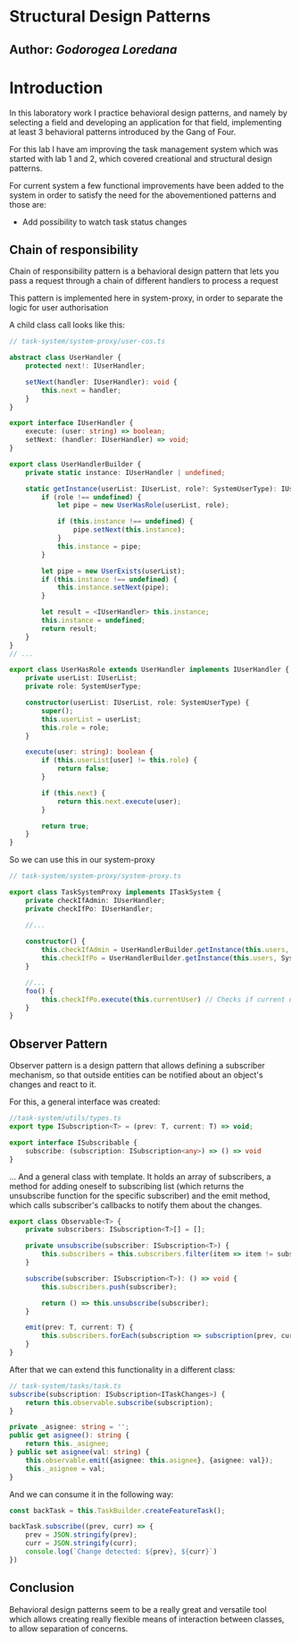 # Structural Design Patterns
## Author: *Godorogea Loredana*

# Introduction

In this laboratory work I practice behavioral design patterns, and namely by selecting a field and developing an application for that field, implementing at least 3 behavioral patterns introduced by the Gang of Four. 

For this lab I have am improving the task management system which was started with lab 1 and 2, which covered creational and structural design patterns.

For current system a few functional improvements have been added to the system in order to satisfy the need for the abovementioned patterns and those are:

* Add possibility to watch task status changes

## Chain of responsibility

Chain of responsibility pattern is a behavioral design pattern that lets you pass a request through a chain of different handlers to process a request

This pattern is implemented here in system-proxy, in order to separate the logic for user authorisation

A child class call looks like this:
```typescript
// task-system/system-proxy/user-cos.ts

abstract class UserHandler {
    protected next!: IUserHandler;

    setNext(handler: IUserHandler): void {
        this.next = handler;
    }
}

export interface IUserHandler {
    execute: (user: string) => boolean;
    setNext: (handler: IUserHandler) => void;
}

export class UserHandlerBuilder {
    private static instance: IUserHandler | undefined;

    static getInstance(userList: IUserList, role?: SystemUserType): IUserHandler {
        if (role !== undefined) {
            let pipe = new UserHasRole(userList, role);

            if (this.instance !== undefined) {
                pipe.setNext(this.instance);
            }
            this.instance = pipe;
        }

        let pipe = new UserExists(userList);
        if (this.instance !== undefined) {
            this.instance.setNext(pipe);
        }

        let result = <IUserHandler> this.instance;
        this.instance = undefined;
        return result;
    }
}
// ...

export class UserHasRole extends UserHandler implements IUserHandler {
    private userList: IUserList;
    private role: SystemUserType;

    constructor(userList: IUserList, role: SystemUserType) {
        super();
        this.userList = userList;
        this.role = role;
    }

    execute(user: string): boolean {
        if (this.userList[user] != this.role) {
            return false;
        }

        if (this.next) {
            return this.next.execute(user);
        }

        return true;
    }
}

```

So we can use this in our system-proxy

```typescript
// task-system/system-proxy/system-proxy.ts

export class TaskSystemProxy implements ITaskSystem {
    private checkIfAdmin: IUserHandler;
    private checkIfPo: IUserHandler;

    //...
    
    constructor() {
        this.checkIfAdmin = UserHandlerBuilder.getInstance(this.users, SystemUserType.admin);
        this.checkIfPo = UserHandlerBuilder.getInstance(this.users, SystemUserType.projectOwner);
    }

    //...
    foo() {
        this.checkIfPo.execute(this.currentUser) // Checks if current user has po rights
    }
}

```

## Observer Pattern

Observer pattern is a design pattern that allows defining a subscriber mechanism, so that outside entities can be notified about an object's changes and react to it.

For this, a general interface was created:

```typescript
//task-system/utils/types.ts
export type ISubscription<T> = (prev: T, current: T) => void;

export interface ISubscribable {
    subscribe: (subscription: ISubscription<any>) => () => void
} 
```

... And a general class with template. It holds an array of subscribers, a method for adding oneself to subscribing list (which returns the unsubscribe function for the specific subscriber) and the emit method, which calls subscriber's callbacks to notify them about the changes.
```typescript
export class Observable<T> {
    private subscribers: ISubscription<T>[] = [];

    private unsubscribe(subscriber: ISubscription<T>) {
        this.subscribers = this.subscribers.filter(item => item != subscriber);
    }

    subscribe(subscriber: ISubscription<T>): () => void {
        this.subscribers.push(subscriber);

        return () => this.unsubscribe(subscriber);
    }

    emit(prev: T, current: T) {
        this.subscribers.forEach(subscription => subscription(prev, current));
    }
} 
```

After that we can extend this functionality in a different class:
```typescript
// task-system/tasks/task.ts
subscribe(subscription: ISubscription<ITaskChanges>) {
    return this.observable.subscribe(subscription);
}

private _asignee: string = '';
public get asignee(): string {
    return this._asignee;
} public set asignee(val: string) {
    this.observable.emit({asignee: this.asignee}, {asignee: val});
    this._asignee = val;
}
```

And we can consume it in the following way:

```typescript
const backTask = this.TaskBuilder.createFeatureTask();

backTask.subscribe((prev, curr) => {
    prev = JSON.stringify(prev);
    curr = JSON.stringify(curr);
    console.log(`Change detected: ${prev}, ${curr}`)
})
```

## Conclusion

Behavioral design patterns seem to be a really great and versatile tool which allows creating really flexible means of interaction between classes, to allow separation of concerns.
